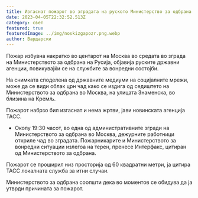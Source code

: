 ```yaml
---
title: Изгаснат пожарот во зградата на руското Министерство за одбрана во Москва
date: 2023-04-05T22:32:52.513Z
category: свет
featured: true
featuredImage: ../img/noskizgapozr.png.webp
author: Вардарски
---
```


Пожар избувна накратко во центарот на Москва во средата во зграда на Министерството за одбрана на Русија, објавија руските државни агенции, повикувајќи се на службите за вонредни состојби.

На снимката споделена од државните медиуми на социјалните мрежи, може да се види облак црн чад како се издига од седиштето на Министерството за одбрана во Москва, на улицата Знаменска, во близина на Кремљ.

Пожарот набрзо бил изгаснат и нема жртви, јави новинската агенција ТАСС.

- Околу 19:30 часот, во една од административните згради на Министерството за одбрана во Москва, дежурните работници откриле чад во зградата. Пожарникарите и Министерството за вонредни ситуации излегоа на терен, пренесе Интерфакс, цитиран од Министерството за одбрана.

Пожарот се проширил низ просторија од 60 квадратни метри, ја цитира ТАСС локалната служба за итни случаи.

Министерството за одбрана соопшти дека во моментов се обидува да ја утврди причината за пожарот.
